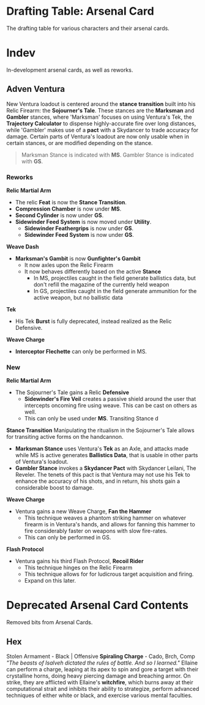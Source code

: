 # Drafting Table: Arsenal Card
The drafting table for various characters and their arsenal cards.

# Indev
In-development arsenal cards, as well as reworks.

## Adven Ventura
New Ventura loadout is centered around the **stance transition** built into his Relic Firearm: the **Sojourner's Tale**. These stances are the **Marksman** and **Gambler** stances, where 'Marksman' focuses on using Ventura's Tek, the **Trajectory Calculator** to dispense highly-accurate fire over long distances, while 'Gambler' makes use of a **pact** with a Skydancer to trade accuracy for damage. Certain parts of Ventura's loadout are now only usable when in certain stances, or are modified depending on the stance.

> Marksman Stance is indicated with **MS**.
> Gambler Stance is indicated with **GS**.

### Reworks
**Relic Martial Arm**
- The relic **Feat** is now the **Stance Transition**.
- **Compression Chamber** is now under **MS**.
- **Second Cylinder** is now under **GS**.
- **Sidewinder Feed System** is now moved under **Utility**.
	- **Sidewinder Feathergrips** is now under **GS**.
	- **Sidewinder Feed System** is now under **GS**.

**Weave Dash**
- **Marksman's Gambit** is now **Gunfighter's Gambit**
	- It now axles upon the Relic Firearm
	- It now behaves differently based on the active **Stance**
		- In MS, projectiles caught in the field generate ballistics data, but don't refill the magazine of the currently held weapon
		- In GS, projectiles caught in the field generate ammunition for the active weapon, but no ballistic data

**Tek**
- His Tek **Burst** is fully deprecated, instead realized as the Relic Defensive.

**Weave Charge**
- **Interceptor Flechette** can only be performed in MS.

### New
**Relic Martial Arm**
- The Sojourner's Tale gains a Relic **Defensive**
	- **Sidewinder's Fire Veil** creates a passive shield around the user that intercepts oncoming fire using weave. This can be cast on others as well.
	- This can only be used under **MS**. Transiting Stance d

**Stance Transition**
Manipulating the ritualism in the Sojourner's Tale allows for transiting active forms on the handcannon. 

- **Marksman Stance** uses Ventura's **Tek** as an Axle, and attacks made while MS is active generates **Ballistics Data**, that is usable in other parts of Ventura's loadout.
- **Gambler Stance** invokes a **Skydancer Pact** with Skydancer Leilani, The Reveler. The tenets of this pact is that Ventura may not use his Tek to enhance the accuracy of his shots, and in return, his shots gain a considerable boost to damage.

**Weave Charge**
- Ventura gains a new Weave Charge, **Fan the Hammer**
	- This technique weaves a phantom striking hammer on whatever firearm is in Ventura's hands, and allows for fanning this hammer to fire considerably faster on weapons with slow fire-rates.
	- This can only be performed in GS.

**Flash Protocol**
- Ventura gains his third Flash Protocol, **Recoil Rider**
	- This technique hinges on the Relic Firearm
	- This technique allows for for ludicrous target acquisition and firing.
	- Expand on this later.

# Deprecated Arsenal Card Contents
Removed bits from Arsenal Cards.

## Hex
Stolen Armament - Black | Offensive
**Spiraling Charge** - Cado, Brch, Comp
*"The beasts of Isalveh dictated the rules of battle. And so I learned."*
	Ellaine can perform a charge, leaping at its apex to spin and gore a target with their crystalline horns, doing heavy piercing damage and breaching armor. On strike, they are afflicted with Ellaine's **witchfire**, which burns away at their computational strait and inhibits their ability to strategize, perform advanced techniques of either white or black, and exercise various mental faculties.